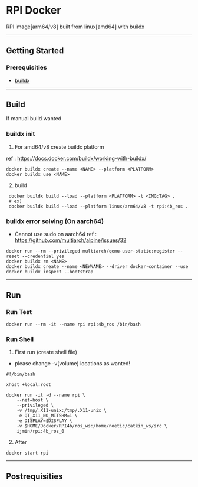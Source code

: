 #  RPI Docker
RPI image[arm64/v8] built from linux[amd64] with buildx

---
## Getting Started

### Prerequisities

* [buildx](https://docs.docker.com/buildx/working-with-buildx/)

---
## Build 

If manual build wanted

### buildx init

1. For amd64/v8  create buildx platform

ref : https://docs.docker.com/buildx/working-with-buildx/
```shell
docker buildx create --name <NAME> --platform <PLATFORM>
docker buildx use <NAME>
```

2. build
```shell
 docker buildx build --load --platform <PLATFORM> -t <IMG:TAG> .
 # ex)
 docker buildx build --load --platform linux/arm64/v8 -t rpi:4b_ros .
```
### buildx error solving (On aarch64)

- Cannot use sudo on aarch64
    ref : https://github.com/multiarch/alpine/issues/32

```shell
docker run --rm --privileged multiarch/qemu-user-static:register --reset --credential yes
docker buildx rm <NAME>
docker buildx create --name <NEWNAME> --driver docker-container --use
docker buildx inspect --bootstrap
```

---
## Run

### Run Test

```shell
docker run --rm -it --name rpi rpi:4b_ros /bin/bash
```
### Run Shell

1. First run (create shell file)
 - please change -v(volume) locations as wanted!
 
```shell
#!/bin/bash

xhost +local:root

docker run -it -d --name rpi \
    --net=host \
    --privileged \
    -v /tmp/.X11-unix:/tmp/.X11-unix \
    -e QT_X11_NO_MITSHM=1 \
    -e DISPLAY=$DISPLAY \
    -v $HOME/Docker/RPI4b/ros_ws:/home/noetic/catkin_ws/src \
    ijmin/rpi:4b_ros_0
```

2. After 
```shell
docker start rpi 
```

---
## Postrequisities

